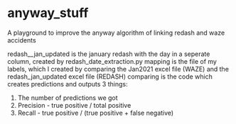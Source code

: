 # anyway_stuff
A playground to improve the anyway algorithm of linking redash and waze accidents

redash__jan_updated is the january redash with the day in a seperate column, created by redash_date_extraction.py
mapping is the file of my labels, which I created by comparing the Jan2021 excel file (WAZE) and the redash_jan_updated excel file (REDASH)
comparing is the code which creates predictions and outputs 3 things:
1. The number of predictions we got
2. Precision - true positive / total positive
3. Recall - true positive / (true positive + false negative)
